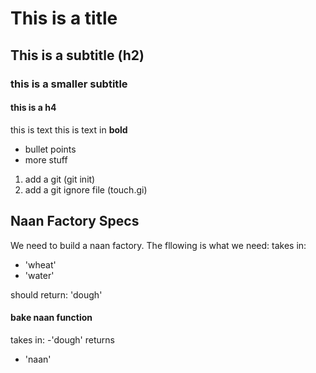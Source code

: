 # This is a title
## This is a subtitle (h2)
### this is a smaller subtitle
#### this is a h4
this is text
this is text in **bold**

- bullet points
- more stuff

1) add a git (git init)
2) add a git ignore file (touch.gi)

## Naan Factory Specs

We need to build a naan factory.
The fllowing is what we need:
takes in:
- 'wheat'
- 'water'

should  return: 'dough'

#### bake naan function

takes in:
-'dough'
 returns 
- 'naan'

